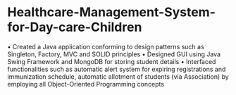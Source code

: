 # Healthcare-Management-System-for-Day-care-Children

• Created a Java application conforming to design patterns such as Singleton, Factory, MVC and SOLID principles
• Designed GUI using Java Swing Framework and MongoDB for storing student details
• Interfaced functionalities such as automatic alert system for expiring registrations and immunization schedule, automatic
allotment of students (via Association) by employing all Object-Oriented Programming concepts
